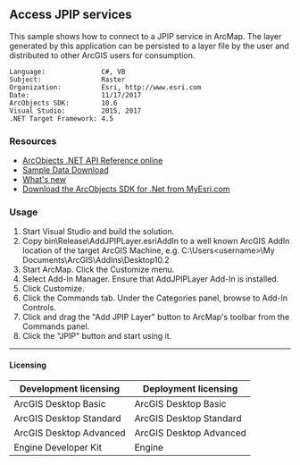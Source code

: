 ## Access JPIP services

This sample shows how to connect to a JPIP service in ArcMap. The layer generated by this application can be persisted to a layer file by the user and distributed to other ArcGIS users for consumption.  


<!-- TODO: Fill this section below with metadata about this sample-->
```
Language:              C#, VB
Subject:               Raster
Organization:          Esri, http://www.esri.com
Date:                  11/17/2017
ArcObjects SDK:        10.6
Visual Studio:         2015, 2017
.NET Target Framework: 4.5
```

### Resources

* [ArcObjects .NET API Reference online](http://desktop.arcgis.com/en/arcobjects/latest/net/webframe.htm)  
* [Sample Data Download](../../releases)  
* [What's new](http://desktop.arcgis.com/en/arcobjects/latest/net/webframe.htm#05247c04-bfd9-4e36-ae09-bc6e833c3b14.htm)  
* [Download the ArcObjects SDK for .Net from MyEsri.com](https://my.esri.com/)  

### Usage
1. Start Visual Studio and build the solution.  
1. Copy bin\Release\AddJPIPLayer.esriAddIn to a well known ArcGIS AddIn location of the target ArcGIS Machine, e.g. C:\Users\<username>\My Documents\ArcGIS\AddIns\Desktop10.2  
1. Start ArcMap. Click the Customize menu.  
1. Select Add-In Manager. Ensure that AddJPIPLayer Add-In is installed.  
1. Click Customize.  
1. Click the Commands tab. Under the Categories panel, browse to Add-In Controls.   
1. Click and drag the "Add JPIP Layer" button to ArcMap's toolbar from the Commands panel.  
1. Click the "JPIP" button and start using it.   









---------------------------------

#### Licensing  
| Development licensing | Deployment licensing | 
| ------------- | ------------- | 
| ArcGIS Desktop Basic | ArcGIS Desktop Basic |  
| ArcGIS Desktop Standard | ArcGIS Desktop Standard |  
| ArcGIS Desktop Advanced | ArcGIS Desktop Advanced |  
| Engine Developer Kit | Engine |  



